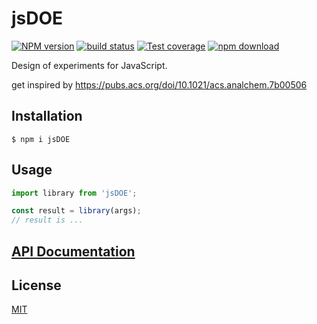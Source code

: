 # jsDOE

[![NPM version][npm-image]][npm-url]
[![build status][ci-image]][ci-url]
[![Test coverage][codecov-image]][codecov-url]
[![npm download][download-image]][download-url]

Design of experiments for JavaScript.

get inspired by https://pubs.acs.org/doi/10.1021/acs.analchem.7b00506

## Installation

`$ npm i jsDOE`

## Usage

```js
import library from 'jsDOE';

const result = library(args);
// result is ...
```

## [API Documentation](https://cheminfo.github.io/jsDOE/)

## License

[MIT](./LICENSE)

[npm-image]: https://img.shields.io/npm/v/jsDOE.svg
[npm-url]: https://www.npmjs.com/package/jsDOE
[ci-image]: https://github.com/cheminfo/jsDOE/workflows/Node.js%20CI/badge.svg?branch=main
[ci-url]: https://github.com/cheminfo/jsDOE/actions?query=workflow%3A%22Node.js+CI%22
[codecov-image]: https://img.shields.io/codecov/c/github/cheminfo/jsDOE.svg
[codecov-url]: https://codecov.io/gh/cheminfo/jsDOE
[download-image]: https://img.shields.io/npm/dm/jsDOE.svg
[download-url]: https://www.npmjs.com/package/jsDOE
